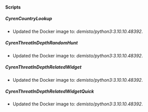 
#### Scripts
##### CyrenCountryLookup
- Updated the Docker image to: *demisto/python3:3.10.10.48392*.
##### CyrenThreatInDepthRandomHunt
- Updated the Docker image to: *demisto/python3:3.10.10.48392*.
##### CyrenThreatInDepthRelatedWidget
- Updated the Docker image to: *demisto/python3:3.10.10.48392*.
##### CyrenThreatInDepthRelatedWidgetQuick
- Updated the Docker image to: *demisto/python3:3.10.10.48392*.
